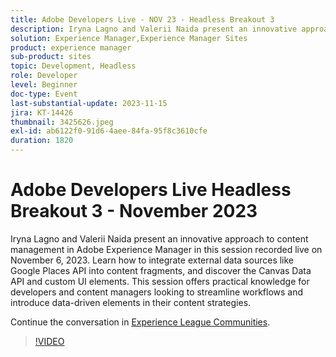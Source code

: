 ```yaml
---
title: Adobe Developers Live - NOV 23 - Headless Breakout 3
description: Iryna Lagno and Valerii Naida present an innovative approach to content management in Adobe Experience Manager in this session recorded live on November 6, 2023. Learn how to integrate external data sources like Google Places API into content fragments, and discover the Canvas Data API and custom UI elements. This session offers practical knowledge for developers and content managers looking to streamline workflows and introduce data-driven elements in their content strategies.
solution: Experience Manager,Experience Manager Sites
product: experience manager
sub-product: sites
topic: Development, Headless
role: Developer
level: Beginner
doc-type: Event
last-substantial-update: 2023-11-15
jira: KT-14426
thumbnail: 3425626.jpeg
exl-id: ab6122f0-91d6-4aee-84fa-95f8c3610cfe
duration: 1820
---
```

# Adobe Developers Live Headless Breakout 3 - November 2023

Iryna Lagno and Valerii Naida present an innovative approach to content management in Adobe Experience Manager in this session recorded live on November 6, 2023. Learn how to integrate external data sources like Google Places API into content fragments, and discover the Canvas Data API and custom UI elements. This session offers practical knowledge for developers and content managers looking to streamline workflows and introduce data-driven elements in their content strategies.

Continue the conversation in [Experience League Communities](https://adobe.ly/48Rl57B).

>[!VIDEO](https://video.tv.adobe.com/v/3425626/?learn=on)

